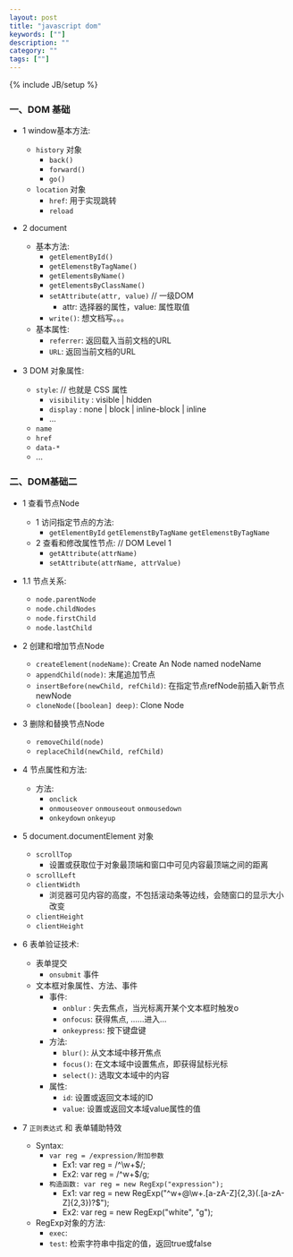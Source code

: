 ```yaml
---
layout: post
title: "javascript dom"
keywords: [""]
description: ""
category: ""
tags: [""]
---
```

{% include JB/setup %}

### 一、DOM 基础
* 1 window基本方法:
    * `history` 对象
        * `back()`
        * `forward()`
        * `go()`
    * `location` 对象
        * `href`: 用于实现跳转
        * `reload`
* 2 document
    * 基本方法:
        * `getElementById()`
        * `getElemenstByTagName()`
        * `getElementsByName()`
        * `getElementsByClassName()`
        * `setAttribute(attr, value)` // 一级DOM
            * attr: 选择器的属性，value: 属性取值
        * `write()`: 想文档写。。。
    * 基本属性:
        * `referrer`: 返回载入当前文档的URL
        * `URL`: 返回当前文档的URL

* 3 DOM 对象属性:
    * `style`: // 也就是 CSS 属性
        * `visibility` : visible | hidden
        * `display` : none | block | inline-block | inline
        * ...
    * `name`
    * `href`
    * `data-*`
    * ...

### 二、DOM基础二
* 1 查看节点Node
    * 1 访问指定节点的方法:
        * `getElementById` `getElemenstByTagName` `getElemenstByTagName`
    * 2 查看和修改属性节点: // DOM Level 1
        * `getAttribute(attrName)`
        * `setAttribute(attrName, attrValue)`

* 1.1 节点关系:
    * `node.parentNode`
    * `node.childNodes`
    * `node.firstChild`
    * `node.lastChild`

* 2 创建和增加节点Node
    * `createElement(nodeName)`: Create An Node named nodeName
    * `appendChild(node)`: 末尾追加节点
    * `insertBefore(newChild, refChild)`: 在指定节点refNode前插入新节点newNode
    * `cloneNode([boolean] deep)`: Clone Node

* 3 删除和替换节点Node
    * `removeChild(node)`
    * `replaceChild(newChild, refChild)`

* 4 节点属性和方法:
    * 方法:
        * `onclick`
        * `onmouseover` `onmouseout` `onmousedown`
        * `onkeydown` `onkeyup`

* 5 document.documentElement 对象
    * `scrollTop`
        * 设置或获取位于对象最顶端和窗口中可见内容最顶端之间的距离
    * `scrollLeft`
    * `clientWidth`
        * 浏览器可见内容的高度，不包括滚动条等边线，会随窗口的显示大小改变
    * `clientHeight`
    * `clientHeight`

* 6 表单验证技术:
    * 表单提交
        * `onsubmit` 事件
    * 文本框对象属性、方法、事件
        * 事件:
            * `onblur` : 失去焦点，当光标离开某个文本框时触发o
            * `onfocus`: 获得焦点, ......进入...
            * `onkeypress`: 按下键盘键
        * 方法:
            * `blur()`: 从文本域中移开焦点
            * `focus()`: 在文本域中设置焦点，即获得鼠标光标
            * `select()`: 选取文本域中的内容
        * 属性:
            * `id`: 设置或返回文本域的ID
            * `value`: 设置或返回文本域value属性的值

* 7 `正则表达式` 和 表单辅助特效
    * Syntax:
        * `var reg = /expression/附加参数`
            * Ex1: var reg = /^\w+$/;
            * Ex2: var reg = /^w+$/g;
        * `构造函数: var reg = new RegExp("expression");`
            * Ex1: var reg = new RegExp("^w+@\w+.[a-zA-Z]{2,3}(.[a-zA-Z]{2,3})?$");
            * Ex2: var reg = new RegExp("white", "g");
    * RegExp对象的方法:
        * `exec`: 
        * `test`: 检索字符串中指定的值，返回true或false
